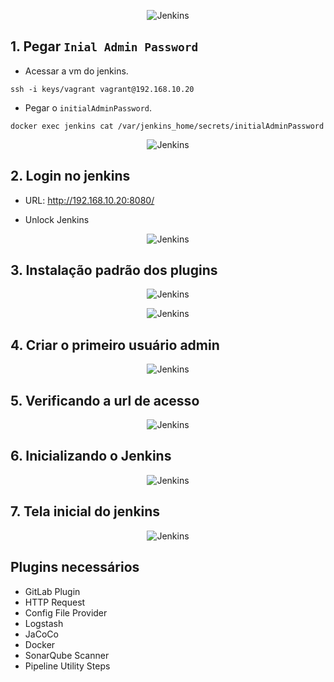 <p align="center">
  <img alt="Jenkins" src="../../data/jenkins-logo.jpg">
</p>

## 1. Pegar `Inial Admin Password`

- Acessar a vm do jenkins.

```console
ssh -i keys/vagrant vagrant@192.168.10.20
```
- Pegar o `initialAdminPassword`.

```console
docker exec jenkins cat /var/jenkins_home/secrets/initialAdminPassword
```
<p align="center">
  <img alt="Jenkins" src="../../data/jenkins-images/jenkins-admin-1.png">
</p>

## 2. Login no jenkins

- URL: http://192.168.10.20:8080/

- Unlock Jenkins

<p align="center">
  <img alt="Jenkins" src="../../data/jenkins-images/jenkins-admin-2.png">
</p>

## 3. Instalação padrão dos plugins

<p align="center">
  <img alt="Jenkins" src="../../data/jenkins-images/jenkins-admin-3.png">
</p>

<p align="center">
  <img alt="Jenkins" src="../../data/jenkins-images/jenkins-admin-4.png">
</p>

## 4. Criar o primeiro usuário admin

<p align="center">
  <img alt="Jenkins" src="../../data/jenkins-images/jenkins-admin-5.png">
</p>

## 5. Verificando a url de acesso

<p align="center">
  <img alt="Jenkins" src="../../data/jenkins-images/jenkins-admin-6.png">
</p>

## 6. Inicializando o Jenkins

<p align="center">
  <img alt="Jenkins" src="../../data/jenkins-images/jenkins-admin-7.png">
</p>

## 7. Tela inicial do jenkins

<p align="center">
  <img alt="Jenkins" src="../../data/jenkins-images/jenkins-admin-8.png">
</p>

## Plugins necessários

- GitLab Plugin
- HTTP Request
- Config File Provider
- Logstash
- JaCoCo
- Docker
- SonarQube Scanner
- Pipeline Utility Steps